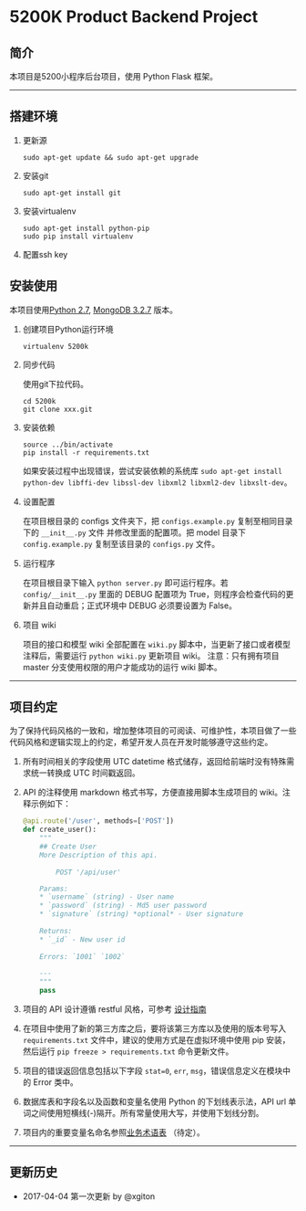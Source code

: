 # 5200K Product Backend Project

## 简介

本项目是5200小程序后台项目，使用 Python Flask 框架。

---

## 搭建环境

1. 更新源

    ```shell
    sudo apt-get update && sudo apt-get upgrade
    ```

2. 安装git

    ```shell
    sudo apt-get install git
    ```

3. 安装virtualenv

    ```shell
    sudo apt-get install python-pip
    sudo pip install virtualenv
    ```

4. 配置ssh key


## 安装使用

本项目使用[Python 2.7](https://www.python.org/downloads/), [MongoDB 3.2.7](https://www.mongodb.org/) 版本。

1. 创建项目Python运行环境

    ```shell
    virtualenv 5200k
    ```

1. 同步代码

    使用git下拉代码。
    ```shell
    cd 5200k
    git clone xxx.git
    ```

2. 安装依赖

    ```shell
    source ../bin/activate
    pip install -r requirements.txt
    ```
    如果安装过程中出现错误，尝试安装依赖的系统库 `sudo apt-get install python-dev libffi-dev libssl-dev libxml2 libxml2-dev libxslt-dev`。

3. 设置配置

    在项目根目录的 configs 文件夹下，把 `configs.example.py` 复制至相同目录下的 `__init__.py` 文件
    并修改里面的配置项。把 model 目录下 `config.example.py` 复制至该目录的 `configs.py` 文件。

4. 运行程序

    在项目根目录下输入 `python server.py` 即可运行程序。若 `config/__init__.py` 里面的 DEBUG 配置项为 True，则程序会检查代码的更新并且自动重启；正式环境中 DEBUG 必须要设置为 False。 
    
5. 项目 wiki

    项目的接口和模型 wiki 全部配置在 `wiki.py` 脚本中，当更新了接口或者模型注释后，需要运行 `python wiki.py` 更新项目 wiki。
    注意：只有拥有项目 master 分支使用权限的用户才能成功的运行 wiki 脚本。

---

## 项目约定

为了保持代码风格的一致和，增加整体项目的可阅读、可维护性，本项目做了一些代码风格和逻辑实现上的约定，希望开发人员在开发时能够遵守这些约定。

1. 所有时间相关的字段使用 UTC datetime 格式储存，返回给前端时没有特殊需求统一转换成 UTC 时间戳返回。

2. API 的注释使用 markdown 格式书写，方便直接用脚本生成项目的 wiki。注释示例如下：

    ```python
    @api.route('/user', methods=['POST'])
    def create_user():
        """
        ## Create User
        More Description of this api.
        
            POST '/api/user'

        Params:
        * `username` (string) - User name
        * `password` (string) - Md5 user password
        * `signature` (string) *optional* - User signature
        
        Returns:
        * `_id` - New user id
        
        Errors: `1001` `1002`
        
        ---
        """
        pass
    ```

3. 项目的 API 设计遵循 restful 风格，可参考 [设计指南](http://www.ruanyifeng.com/blog/2014/05/restful_api.html)

4. 在项目中使用了新的第三方库之后，要将该第三方库以及使用的版本号写入 `requirements.txt` 文件中，建议的使用方式是在虚拟环境中使用 pip 安装，
然后运行 `pip freeze > requirements.txt` 命令更新文件。

5. 项目的错误返回信息包括以下字段 `stat=0`, `err`, `msg`，错误信息定义在模块中的 Error 类中。

6. 数据库表和字段名以及函数和变量名使用 Python 的下划线表示法，API url 单词之间使用短横线(-)隔开。所有常量使用大写，并使用下划线分割。

7. 项目内的重要变量名命名参照[业务术语表](#) （待定）。

---

## 更新历史

* 2017-04-04 第一次更新 by @xgiton